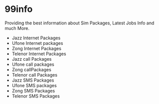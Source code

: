 # 99info

Providing the best information about Sim Packages, Latest Jobs Info and much More.
* Jazz Internet Packages
* Ufone Internet packages
* Zong Internet Packages
* Telenor Internet Packages
* Jazz call Packages
* Ufone call packages
* Zong callPackages
* Telenor call Packages
* Jazz SMS Packages
* Ufone SMS packages
* Zong SMS Packages
* Telenor SMS Packages
